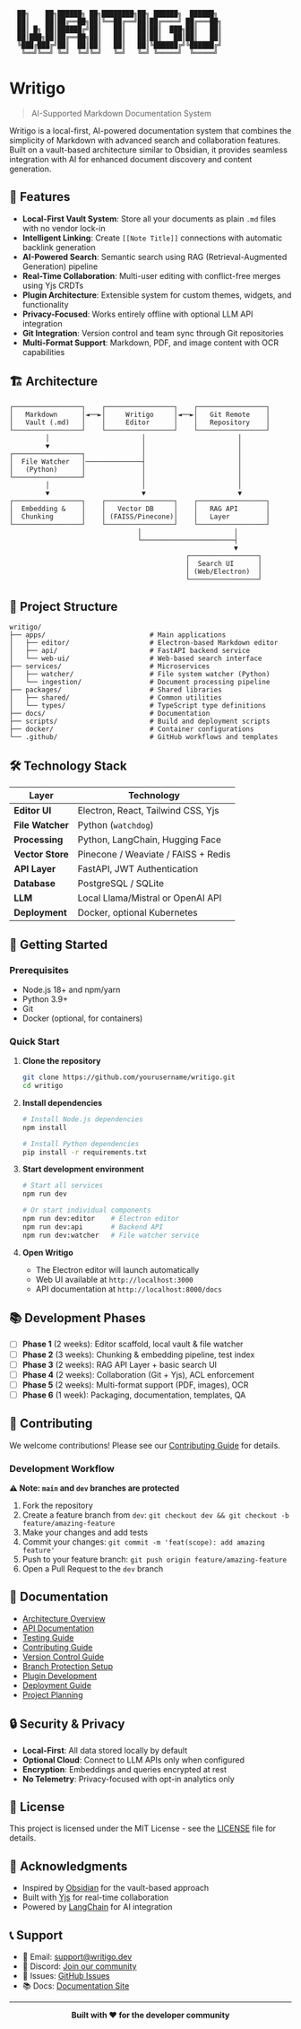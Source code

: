 ```
  ██╗    ██╗██████╗ ██╗████████╗██╗ ██████╗  ██████╗ 
  ██║    ██║██╔══██╗██║╚══██╔══╝██║██╔════╝ ██╔═══██╗
  ██║ █╗ ██║██████╔╝██║   ██║   ██║██║  ███╗██║   ██║
  ██║███╗██║██╔══██╗██║   ██║   ██║██║   ██║██║   ██║
  ╚███╔███╔╝██║  ██║██║   ██║   ██║╚██████╔╝╚██████╔╝
   ╚══╝╚══╝ ╚═╝  ╚═╝╚═╝   ╚═╝   ╚═╝ ╚═════╝  ╚═════╝ 
```

# Writigo

> AI-Supported Markdown Documentation System

Writigo is a local-first, AI-powered documentation system that combines the simplicity of Markdown with advanced search and collaboration features. Built on a vault-based architecture similar to Obsidian, it provides seamless integration with AI for enhanced document discovery and content generation.

## 🚀 Features

- **Local-First Vault System**: Store all your documents as plain `.md` files with no vendor lock-in
- **Intelligent Linking**: Create `[[Note Title]]` connections with automatic backlink generation
- **AI-Powered Search**: Semantic search using RAG (Retrieval-Augmented Generation) pipeline
- **Real-Time Collaboration**: Multi-user editing with conflict-free merges using Yjs CRDTs
- **Plugin Architecture**: Extensible system for custom themes, widgets, and functionality
- **Privacy-Focused**: Works entirely offline with optional LLM API integration
- **Git Integration**: Version control and team sync through Git repositories
- **Multi-Format Support**: Markdown, PDF, and image content with OCR capabilities

## 🏗️ Architecture

```
┌─────────────────┐    ┌─────────────────┐    ┌─────────────────┐
│   Markdown      │◄──►│     Writigo     │◄──►│   Git Remote    │
│   Vault (.md)   │    │     Editor      │    │   Repository    │
└─────────────────┘    └─────────────────┘    └─────────────────┘
         │                       │                       │
         ▼                       │                       │
┌─────────────────┐              │                       │
│  File Watcher   │──────────────┤                       │
│   (Python)      │              │                       │
└─────────────────┘              │                       │
         │                       │                       │
         ▼                       ▼                       ▼
┌─────────────────┐    ┌─────────────────┐    ┌─────────────────┐
│  Embedding &    │    │   Vector DB     │    │   RAG API       │
│  Chunking       │    │ (FAISS/Pinecone)│    │   Layer         │
└─────────────────┘    └─────────────────┘    └─────────────────┘
                                │                       │
                                └───────────────────────┤
                                                        ▼
                                            ┌─────────────────┐
                                            │  Search UI      │
                                            │ (Web/Electron)  │
                                            └─────────────────┘
```

## 📁 Project Structure

```
writigo/
├── apps/                          # Main applications
│   ├── editor/                    # Electron-based Markdown editor
│   ├── api/                       # FastAPI backend service
│   └── web-ui/                    # Web-based search interface
├── services/                      # Microservices
│   ├── watcher/                   # File system watcher (Python)
│   └── ingestion/                 # Document processing pipeline
├── packages/                      # Shared libraries
│   ├── shared/                    # Common utilities
│   └── types/                     # TypeScript type definitions
├── docs/                          # Documentation
├── scripts/                       # Build and deployment scripts
├── docker/                        # Container configurations
└── .github/                       # GitHub workflows and templates
```

## 🛠️ Technology Stack

| Layer | Technology |
|-------|------------|
| **Editor UI** | Electron, React, Tailwind CSS, Yjs |
| **File Watcher** | Python (`watchdog`) |
| **Processing** | Python, LangChain, Hugging Face |
| **Vector Store** | Pinecone / Weaviate / FAISS + Redis |
| **API Layer** | FastAPI, JWT Authentication |
| **Database** | PostgreSQL / SQLite |
| **LLM** | Local Llama/Mistral or OpenAI API |
| **Deployment** | Docker, optional Kubernetes |

## 🚦 Getting Started

### Prerequisites

- Node.js 18+ and npm/yarn
- Python 3.9+
- Git
- Docker (optional, for containers)

### Quick Start

1. **Clone the repository**
   ```bash
   git clone https://github.com/yourusername/writigo.git
   cd writigo
   ```

2. **Install dependencies**
   ```bash
   # Install Node.js dependencies
   npm install
   
   # Install Python dependencies
   pip install -r requirements.txt
   ```

3. **Start development environment**
   ```bash
   # Start all services
   npm run dev
   
   # Or start individual components
   npm run dev:editor    # Electron editor
   npm run dev:api       # Backend API
   npm run dev:watcher   # File watcher service
   ```

4. **Open Writigo**
   - The Electron editor will launch automatically
   - Web UI available at `http://localhost:3000`
   - API documentation at `http://localhost:8000/docs`

## 📚 Development Phases

- [ ] **Phase 1** (2 weeks): Editor scaffold, local vault & file watcher
- [ ] **Phase 2** (3 weeks): Chunking & embedding pipeline, test index
- [ ] **Phase 3** (2 weeks): RAG API Layer + basic search UI
- [ ] **Phase 4** (2 weeks): Collaboration (Git + Yjs), ACL enforcement
- [ ] **Phase 5** (2 weeks): Multi-format support (PDF, images), OCR
- [ ] **Phase 6** (1 week): Packaging, documentation, templates, QA

## 🤝 Contributing

We welcome contributions! Please see our [Contributing Guide](./docs/CONTRIBUTING.md) for details.

### Development Workflow

**⚠️ Note: `main` and `dev` branches are protected**

1. Fork the repository
2. Create a feature branch from `dev`: `git checkout dev && git checkout -b feature/amazing-feature`
3. Make your changes and add tests
4. Commit your changes: `git commit -m 'feat(scope): add amazing feature'`
5. Push to your feature branch: `git push origin feature/amazing-feature`
6. Open a Pull Request to the `dev` branch

## 📖 Documentation

- [Architecture Overview](./docs/architecture.md)
- [API Documentation](./docs/api.md)
- [Testing Guide](./docs/testing.md)
- [Contributing Guide](./docs/CONTRIBUTING.md)
- [Version Control Guide](./docs/git-best-practices.md)
- [Branch Protection Setup](./docs/branch-protection.md)
- [Plugin Development](./docs/plugins.md)
- [Deployment Guide](./docs/deployment.md)
- [Project Planning](./docs/project-planning.md)

## 🔒 Security & Privacy

- **Local-First**: All data stored locally by default
- **Optional Cloud**: Connect to LLM APIs only when configured
- **Encryption**: Embeddings and queries encrypted at rest
- **No Telemetry**: Privacy-focused with opt-in analytics only

## 📄 License

This project is licensed under the MIT License - see the [LICENSE](LICENSE) file for details.

## 🙏 Acknowledgments

- Inspired by [Obsidian](https://obsidian.md/) for the vault-based approach
- Built with [Yjs](https://github.com/yjs/yjs) for real-time collaboration
- Powered by [LangChain](https://github.com/langchain-ai/langchain) for AI integration

## 📞 Support

- 📧 Email: support@writigo.dev
- 💬 Discord: [Join our community](https://discord.gg/writigo)
- 🐛 Issues: [GitHub Issues](https://github.com/yourusername/writigo/issues)
- 📚 Docs: [Documentation Site](https://docs.writigo.dev)

---

<div align="center">
  <strong>Built with ❤️ for the developer community</strong>
</div>
